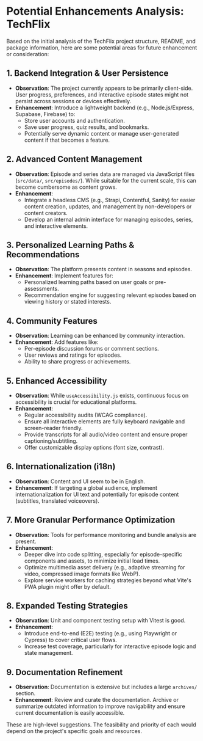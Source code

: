 # Potential Enhancements Analysis: TechFlix

Based on the initial analysis of the TechFlix project structure, README, and package information, here are some potential areas for future enhancement or consideration:

## 1. Backend Integration & User Persistence

*   **Observation**: The project currently appears to be primarily client-side. User progress, preferences, and interactive episode states might not persist across sessions or devices effectively.
*   **Enhancement**: Introduce a lightweight backend (e.g., Node.js/Express, Supabase, Firebase) to:
    *   Store user accounts and authentication.
    *   Save user progress, quiz results, and bookmarks.
    *   Potentially serve dynamic content or manage user-generated content if that becomes a feature.

## 2. Advanced Content Management

*   **Observation**: Episode and series data are managed via JavaScript files (`src/data/`, `src/episodes/`). While suitable for the current scale, this can become cumbersome as content grows.
*   **Enhancement**:
    *   Integrate a headless CMS (e.g., Strapi, Contentful, Sanity) for easier content creation, updates, and management by non-developers or content creators.
    *   Develop an internal admin interface for managing episodes, series, and interactive elements.

## 3. Personalized Learning Paths & Recommendations

*   **Observation**: The platform presents content in seasons and episodes.
*   **Enhancement**: Implement features for:
    *   Personalized learning paths based on user goals or pre-assessments.
    *   Recommendation engine for suggesting relevant episodes based on viewing history or stated interests.

## 4. Community Features

*   **Observation**: Learning can be enhanced by community interaction.
*   **Enhancement**: Add features like:
    *   Per-episode discussion forums or comment sections.
    *   User reviews and ratings for episodes.
    *   Ability to share progress or achievements.

## 5. Enhanced Accessibility

*   **Observation**: While `useAccessibility.js` exists, continuous focus on accessibility is crucial for educational platforms.
*   **Enhancement**:
    *   Regular accessibility audits (WCAG compliance).
    *   Ensure all interactive elements are fully keyboard navigable and screen-reader friendly.
    *   Provide transcripts for all audio/video content and ensure proper captioning/subtitling.
    *   Offer customizable display options (font size, contrast).

## 6. Internationalization (i18n)

*   **Observation**: Content and UI seem to be in English.
*   **Enhancement**: If targeting a global audience, implement internationalization for UI text and potentially for episode content (subtitles, translated voiceovers).

## 7. More Granular Performance Optimization

*   **Observation**: Tools for performance monitoring and bundle analysis are present.
*   **Enhancement**:
    *   Deeper dive into code splitting, especially for episode-specific components and assets, to minimize initial load times.
    *   Optimize multimedia asset delivery (e.g., adaptive streaming for video, compressed image formats like WebP).
    *   Explore service workers for caching strategies beyond what Vite's PWA plugin might offer by default.

## 8. Expanded Testing Strategies

*   **Observation**: Unit and component testing setup with Vitest is good.
*   **Enhancement**:
    *   Introduce end-to-end (E2E) testing (e.g., using Playwright or Cypress) to cover critical user flows.
    *   Increase test coverage, particularly for interactive episode logic and state management.

## 9. Documentation Refinement

*   **Observation**: Documentation is extensive but includes a large `archives/` section.
*   **Enhancement**: Review and curate the documentation. Archive or summarize outdated information to improve navigability and ensure current documentation is easily accessible.

These are high-level suggestions. The feasibility and priority of each would depend on the project's specific goals and resources.
